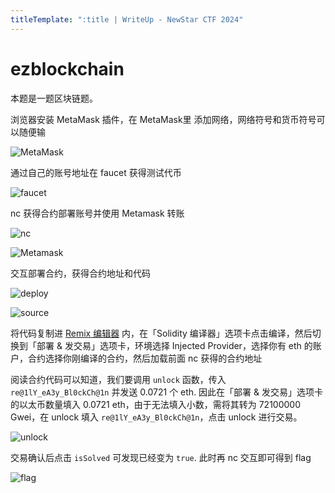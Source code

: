```yaml
---
titleTemplate: ":title | WriteUp - NewStar CTF 2024"
---
```


# ezblockchain

本题是一题区块链题。

浏览器安装 MetaMask 插件，在 MetaMask里 添加网络，网络符号和货币符号可以随便输

![MetaMask](/assets/images/wp/2024/week4/ezblockchain_1.png)

通过自己的账号地址在 faucet 获得测试代币

![faucet](/assets/images/wp/2024/week4/ezblockchain_2.png)

nc 获得合约部署账号并使用 Metamask 转账

![nc](/assets/images/wp/2024/week4/ezblockchain_3.png)

![Metamask](/assets/images/wp/2024/week4/ezblockchain_4.png)

交互部署合约，获得合约地址和代码

![deploy](/assets/images/wp/2024/week4/ezblockchain_5.png)

![source](/assets/images/wp/2024/week4/ezblockchain_6.png)

将代码复制进 [Remix 编辑器](https://remix.ethereum.org) 内，在「Solidity 编译器」选项卡点击编译，然后切换到「部署 & 发交易」选项卡，环境选择 Injected Provider，选择你有 eth 的账户，合约选择你刚编译的合约，然后加载前面 nc 获得的合约地址

阅读合约代码可以知道，我们要调用 `unlock` 函数，传入 `re@1lY_eA3y_Bl0ckCh@1n` 并发送 0.0721 个 eth. 因此在「部署 & 发交易」选项卡的以太币数量填入 0.0721 eth，由于无法填入小数，需将其转为 72100000 Gwei，在 unlock 填入 `re@1lY_eA3y_Bl0ckCh@1n`，点击 unlock 进行交易。

![unlock](/assets/images/wp/2024/week4/ezblockchain_7.png)

交易确认后点击 `isSolved` 可发现已经变为 `true`. 此时再 nc 交互即可得到 flag

![flag](/assets/images/wp/2024/week4/ezblockchain_8.png)
